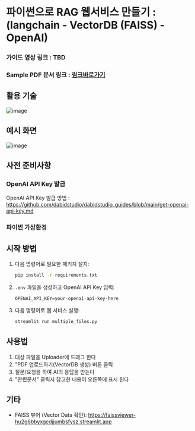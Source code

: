 
# 파이썬으로 RAG 웹서비스 만들기 : (langchain - VectorDB (FAISS) - OpenAI)

### 가이드 영상 링크 : TBD
### Sample PDF 문서 링크 : [링크바로가기](https://www.molit.go.kr/USR/policyData/m_34681/dtl.jsp?search=&srch_dept_nm=&srch_dept_id=&srch_usr_nm=&srch_usr_titl=Y&srch_usr_ctnt=&search_regdate_s=&search_regdate_e=&psize=10&s_category=&p_category=&lcmspage=1&id=4765)

## 활용 기술
![image](https://github.com/user-attachments/assets/1fd16d1a-cf58-4922-b5db-be521110d0b0)

## 예시 화면

![image](https://github.com/user-attachments/assets/a6a2f9fe-029e-4808-a153-712d528bad09)



## 사전 준비사항
### OpenAI API Key 발급
OpenAI API Key 발급 방법 : https://github.com/dabidstudio/dabidstudio_guides/blob/main/get-openai-api-key.md

### 파이썬 가상환경

## 시작 방법  

1. 다음 명령어로 필요한 패키지 설치:
    ```bash
    pip install -r requirements.txt
    ```
2. `.env` 파일을 생성하고 OpenAI API Key 입력:
    ```
    OPENAI_API_KEY=your-openai-api-key-here
    ```
3. 다음 명령어로 웹 서비스 실행:
    ```bash
    streamlit run multiple_files.py    
    ```

## 사용법
1. 대상 파일을 Uploader에 드래그 한다
2. "PDF 업로드하기(VectorDB 생성) 버튼 클릭
3. 질문/요청을 하여 AI의 응답을 받는다
4. "관련문서" 클릭시 참고한 내용이 오른쪽에 표시 된다

## 기타
- FAISS 뷰어 (Vector Data 확인): https://faissviewer-hu2g6bbyxgcdjjumbsfysz.streamlit.app
